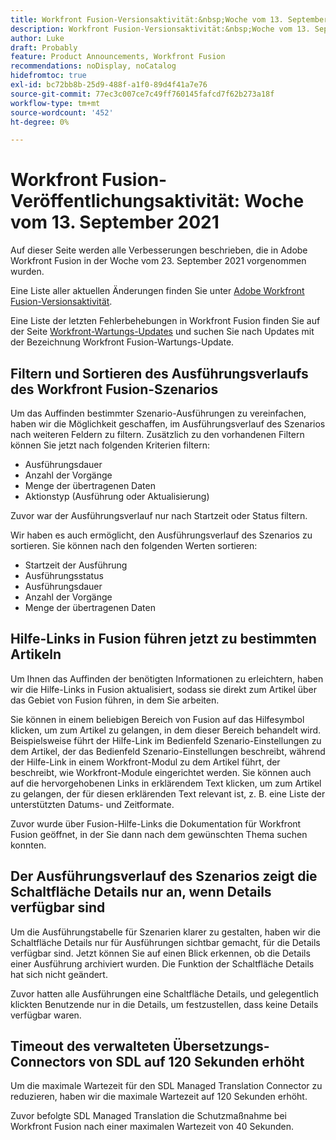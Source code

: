```yaml
---
title: Workfront Fusion-Versionsaktivität:&nbsp;Woche vom 13. September 2021
description: Workfront Fusion-Versionsaktivität:&nbsp;Woche vom 13. September 2021
author: Luke
draft: Probably
feature: Product Announcements, Workfront Fusion
recommendations: noDisplay, noCatalog
hidefromtoc: true
exl-id: bc72bb8b-25d9-488f-a1f0-89d4f41a7e76
source-git-commit: 77ec3c007ce7c49ff760145fafcd7f62b273a18f
workflow-type: tm+mt
source-wordcount: '452'
ht-degree: 0%

---
```


# Workfront Fusion-Veröffentlichungsaktivität: Woche vom 13. September 2021

Auf dieser Seite werden alle Verbesserungen beschrieben, die in Adobe Workfront Fusion in der Woche vom 23. September 2021 vorgenommen wurden.

Eine Liste aller aktuellen Änderungen finden Sie unter [Adobe Workfront Fusion-Versionsaktivität](/help/workfront-fusion/fusion-product-releases/fusion-release-activity.md).

Eine Liste der letzten Fehlerbehebungen in Workfront Fusion finden Sie auf der Seite [Workfront-Wartungs-Updates](https://experienceleague.adobe.com/docs/workfront-known-issues/releases/current-updates.html?lang=de) und suchen Sie nach Updates mit der Bezeichnung Workfront Fusion-Wartungs-Update.

## Filtern und Sortieren des Ausführungsverlaufs des Workfront Fusion-Szenarios

Um das Auffinden bestimmter Szenario-Ausführungen zu vereinfachen, haben wir die Möglichkeit geschaffen, im Ausführungsverlauf des Szenarios nach weiteren Feldern zu filtern. Zusätzlich zu den vorhandenen Filtern können Sie jetzt nach folgenden Kriterien filtern:

* Ausführungsdauer
* Anzahl der Vorgänge
* Menge der übertragenen Daten
* Aktionstyp (Ausführung oder Aktualisierung)

Zuvor war der Ausführungsverlauf nur nach Startzeit oder Status filtern.

Wir haben es auch ermöglicht, den Ausführungsverlauf des Szenarios zu sortieren. Sie können nach den folgenden Werten sortieren:

* Startzeit der Ausführung
* Ausführungsstatus
* Ausführungsdauer
* Anzahl der Vorgänge
* Menge der übertragenen Daten


## Hilfe-Links in Fusion führen jetzt zu bestimmten Artikeln

Um Ihnen das Auffinden der benötigten Informationen zu erleichtern, haben wir die Hilfe-Links in Fusion aktualisiert, sodass sie direkt zum Artikel über das Gebiet von Fusion führen, in dem Sie arbeiten.

Sie können in einem beliebigen Bereich von Fusion auf das Hilfesymbol klicken, um zum Artikel zu gelangen, in dem dieser Bereich behandelt wird. Beispielsweise führt der Hilfe-Link im Bedienfeld Szenario-Einstellungen zu dem Artikel, der das Bedienfeld Szenario-Einstellungen beschreibt, während der Hilfe-Link in einem Workfront-Modul zu dem Artikel führt, der beschreibt, wie Workfront-Module eingerichtet werden. Sie können auch auf die hervorgehobenen Links in erklärendem Text klicken, um zum Artikel zu gelangen, der für diesen erklärenden Text relevant ist, z. B. eine Liste der unterstützten Datums- und Zeitformate.

Zuvor wurde über Fusion-Hilfe-Links die Dokumentation für Workfront Fusion geöffnet, in der Sie dann nach dem gewünschten Thema suchen konnten.

## Der Ausführungsverlauf des Szenarios zeigt die Schaltfläche Details nur an, wenn Details verfügbar sind

Um die Ausführungstabelle für Szenarien klarer zu gestalten, haben wir die Schaltfläche Details nur für Ausführungen sichtbar gemacht, für die Details verfügbar sind. Jetzt können Sie auf einen Blick erkennen, ob die Details einer Ausführung archiviert wurden. Die Funktion der Schaltfläche Details hat sich nicht geändert.

Zuvor hatten alle Ausführungen eine Schaltfläche Details, und gelegentlich klickten Benutzende nur in die Details, um festzustellen, dass keine Details verfügbar waren.


## Timeout des verwalteten Übersetzungs-Connectors von SDL auf 120 Sekunden erhöht

Um die maximale Wartezeit für den SDL Managed Translation Connector zu reduzieren, haben wir die maximale Wartezeit auf 120 Sekunden erhöht.

Zuvor befolgte SDL Managed Translation die Schutzmaßnahme bei Workfront Fusion nach einer maximalen Wartezeit von 40 Sekunden.
